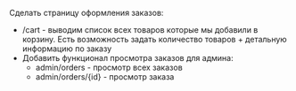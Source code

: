 Сделать страницу оформления заказов:
- /cart - выводим список всех товаров которые мы добавили в корзину. Есть возможность задать количество товаров + детальную информацию по заказу
- Добавить функционал просмотра заказов для админа:
  - admin/orders - просмотр всех заказов
  - admin/orders/{id} - просмотр заказа